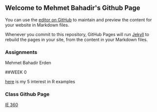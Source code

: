 ## Welcome to Mehmet Bahadir's Github Page

You can use the [editor on GitHub](https://github.com/BU-IE-360/fall20-mbahadir/edit/gh-pages/index.md) to maintain and preview the content for your website in Markdown files.

Whenever you commit to this repository, GitHub Pages will run [Jekyll](https://jekyllrb.com/) to rebuild the pages in your site, from the content in your Markdown files.

### Assignments


Mehmet Bahadir Erden

##WEEK 0

[here](files\example_homework_0.html) is my 5 interest in R examples 



### Class Github Page

[IE 360](https://github.com/BU-IE-360)
